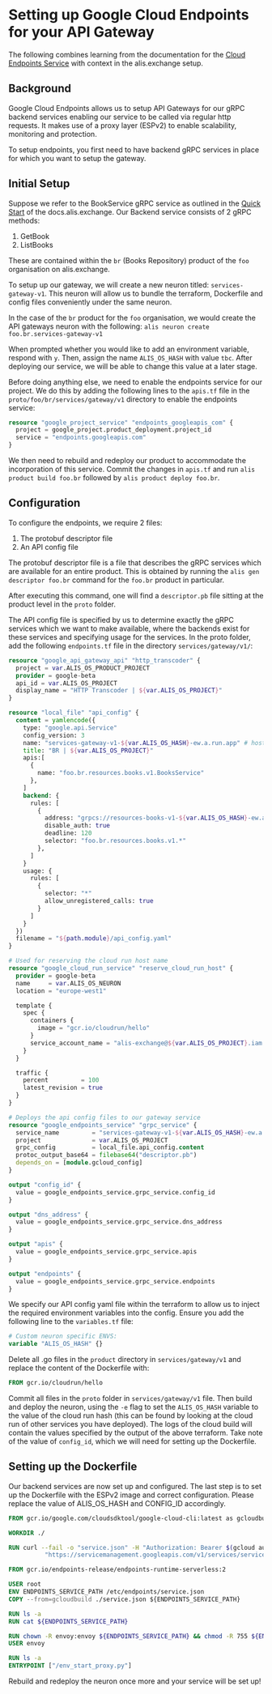 # Setting up Google Cloud Endpoints for your API Gateway

The following combines learning from the documentation for the [Cloud Endpoints Service](https://cloud.google.com/endpoints/docs) with context in the alis.exchange setup.

## Background
Google Cloud Endpoints allows us to setup API Gateways for our gRPC backend services enabling our service to be called via regular http requests. 
It makes use of a proxy layer (ESPv2) to enable scalability, monitoring and protection.

To setup endpoints, you first need to have backend gRPC services in place for which you want to setup the gateway.

## Initial Setup
Suppose we refer to the BookService gRPC service as outlined in the [Quick Start](https://docs.alis.exchange/getting-started/quick-start.html) of the docs.alis.exchange.
Our Backend service consists of 2 gRPC methods:
1. GetBook
2. ListBooks

These are contained within the `br` (Books Repository) product of the `foo` organisation on alis.exchange.

To setup up our gateway, we will create a new neuron titled: `services-gateway-v1`. This neuron will allow us to bundle the terraform, Dockerfile and config files conveniently under the same neuron.

In the case of the `br` product for the `foo` organisation, we would create the API gateways neuron with the following:
`alis neuron create foo.br.services-gateway-v1`

When prompted whether you would like to add an environment variable, respond with `y`. Then, assign the name `ALIS_OS_HASH` with value `tbc`. After deploying our service, we will be able to change this value at a later stage.

Before doing anything else, we need to enable the endpoints service for our project. We do this by adding the following lines to the `apis.tf` file in the `proto/foo/br/services/gateway/v1` directory     to enable the endpoints service:
```terraform
resource "google_project_service" "endpoints_googleapis_com" {
  project = google_project.product_deployment.project_id
  service = "endpoints.googleapis.com"
}
```

We then need to rebuild and redeploy our product to accommodate the incorporation of this service. Commit the changes in `apis.tf` and run `alis product build foo.br` followed by `alis product deploy foo.br`.

## Configuration
To configure the endpoints, we require 2 files:
1. The protobuf descriptor file
2. An API config file

The protobuf descriptor file is a file that describes the gRPC services which are available for an entire product. This is obtained 
by running the `alis gen descriptor foo.br` command for the `foo.br` product in particular.

After executing this command, one will find a `descriptor.pb` file sitting at the product level in the `proto` folder.  

The API config file is specified by us to determine exactly the gRPC services which we want to make available, where the backends exist for these services and specifying usage for the services. In the proto folder, add the following `endpoints.tf` file in the directory `services/gateway/v1/`:
```terraform
resource "google_api_gateway_api" "http_transcoder" {
  project = var.ALIS_OS_PRODUCT_PROJECT
  provider = google-beta
  api_id = var.ALIS_OS_PROJECT
  display_name = "HTTP Transcoder | ${var.ALIS_OS_PROJECT}"
}

resource "local_file" "api_config" {
  content = yamlencode({
    type: "google.api.Service"
    config_version: 3
    name: "services-gateway-v1-${var.ALIS_OS_HASH}-ew.a.run.app" # host name
    title: "BR | ${var.ALIS_OS_PROJECT}"
    apis:[
      {
        name: "foo.br.resources.books.v1.BooksService"
      },
    ]
    backend: {
      rules: [
        {
          address: "grpcs://resources-books-v1-${var.ALIS_OS_HASH}-ew.a.run.app"
          disable_auth: true
          deadline: 120
          selector: "foo.br.resources.books.v1.*"
        },
      ]
    }
    usage: {
      rules: [
        {
          selector: "*"
          allow_unregistered_calls: true
        }
      ]
    }
  })
  filename = "${path.module}/api_config.yaml"
}

# Used for reserving the cloud run host name
resource "google_cloud_run_service" "reserve_cloud_run_host" {
  provider = google-beta
  name     = var.ALIS_OS_NEURON
  location = "europe-west1"

  template {
    spec {
      containers {
        image = "gcr.io/cloudrun/hello"
      }
      service_account_name = "alis-exchange@${var.ALIS_OS_PROJECT}.iam.gserviceaccount.com"
    }
  }

  traffic {
    percent         = 100
    latest_revision = true
  }
}

# Deploys the api config files to our gateway service
resource "google_endpoints_service" "grpc_service" {
  service_name         = "services-gateway-v1-${var.ALIS_OS_HASH}-ew.a.run.app"
  project              = var.ALIS_OS_PROJECT
  grpc_config          = local_file.api_config.content
  protoc_output_base64 = filebase64("descriptor.pb")
  depends_on = [module.gcloud_config]
}

output "config_id" {
  value = google_endpoints_service.grpc_service.config_id
}

output "dns_address" {
  value = google_endpoints_service.grpc_service.dns_address
}

output "apis" {
  value = google_endpoints_service.grpc_service.apis
}

output "endpoints" {
  value = google_endpoints_service.grpc_service.endpoints
}
```

We specify our API config yaml file within the terraform to allow us to inject the required environment variables into the config. Ensure you add the following line to the `variables.tf` file:
```terraform
# Custom neuron specific ENVS:
variable "ALIS_OS_HASH" {}
```
Delete all .go files in the `product` directory in `services/gateway/v1` and replace the content of the Dockerfile with:
```dockerfile
FROM gcr.io/cloudrun/hello
```

Commit all files in the `proto` folder in `services/gateway/v1` file. Then build and deploy the neuron, using the `-e` flag to set the `ALIS_OS_HASH` variable to the value of the cloud run hash (this can be found by looking at the cloud run of other services you have deployed).
The logs of the cloud build will contain the values specified by the output of the above terraform. Take note of the value of `config_id`, which we will need for setting up the Dockerfile.
## Setting up the Dockerfile
Our backend services are now set up and configured. The last step is to set up the Dockerfile with the ESPv2 image and correct configuration. Please replace the value of ALIS_OS_HASH and CONFIG_ID accordingly.

```dockerfile
FROM gcr.io/google.com/cloudsdktool/google-cloud-cli:latest as gcloudbuild

WORKDIR ./

RUN curl --fail -o "service.json" -H "Authorization: Bearer $(gcloud auth print-access-token)" \
          "https://servicemanagement.googleapis.com/v1/services/services-gateway-v1-{ALIS_OS_HASH}-ew.a.run.app/configs/{CONFIG_ID}?view=FULL"

FROM gcr.io/endpoints-release/endpoints-runtime-serverless:2

USER root
ENV ENDPOINTS_SERVICE_PATH /etc/endpoints/service.json
COPY --from=gcloudbuild ./service.json ${ENDPOINTS_SERVICE_PATH}

RUN ls -a
RUN cat ${ENDPOINTS_SERVICE_PATH}

RUN chown -R envoy:envoy ${ENDPOINTS_SERVICE_PATH} && chmod -R 755 ${ENDPOINTS_SERVICE_PATH}
USER envoy

RUN ls -a
ENTRYPOINT ["/env_start_proxy.py"]
```

Rebuild and redeploy the neuron once more and your service will be set up!
